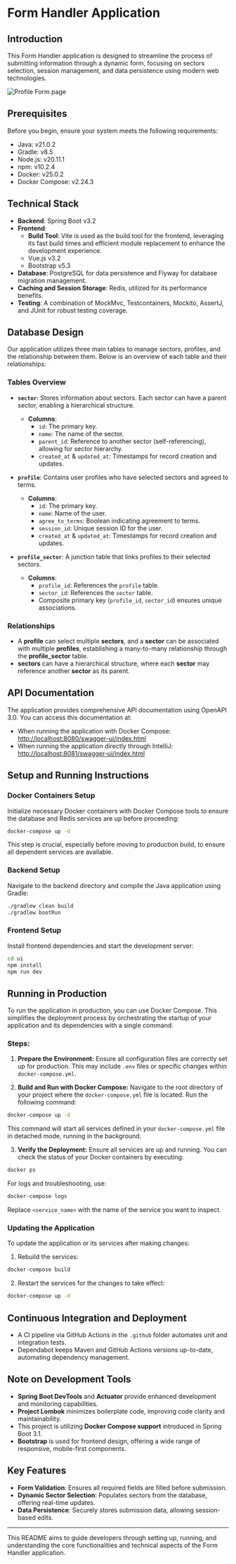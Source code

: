 # Form Handler Application

## Introduction

This Form Handler application is designed to streamline the process of submitting information through a dynamic form,
focusing on sectors selection, session management, and data persistence using modern web technologies.

![Profile Form page](screenshots/profile-form.jpeg)

## Prerequisites

Before you begin, ensure your system meets the following requirements:

- Java: v21.0.2
- Gradle: v8.5
- Node.js: v20.11.1
- npm: v10.2.4
- Docker: v25.0.2
- Docker Compose: v2.24.3

## Technical Stack

- **Backend**: Spring Boot v3.2
- **Frontend**:
    - **Build Tool**: Vite is used as the build tool for the frontend, leveraging its fast build times and efficient module replacement to enhance the development experience.
    - Vue.js v3.2
    - Bootstrap v5.3
- **Database**: PostgreSQL for data persistence and Flyway for database migration management.
- **Caching and Session Storage**: Redis, utilized for its performance benefits.
- **Testing**: A combination of MockMvc, Testcontainers, Mockito, AssertJ, and JUnit for robust testing coverage.

## Database Design

Our application utilizes three main tables to manage sectors, profiles, and the relationship between them. Below is an
overview of each table and their relationships:

### Tables Overview

- **`sector`**: Stores information about sectors. Each sector can have a parent sector, enabling a hierarchical
  structure.
    - **Columns**:
        - `id`: The primary key.
        - `name`: The name of the sector.
        - `parent_id`: Reference to another sector (self-referencing), allowing for sector hierarchy.
        - `created_at` & `updated_at`: Timestamps for record creation and updates.

- **`profile`**: Contains user profiles who have selected sectors and agreed to terms.
    - **Columns**:
        - `id`: The primary key.
        - `name`: Name of the user.
        - `agree_to_terms`: Boolean indicating agreement to terms.
        - `session_id`: Unique session ID for the user.
        - `created_at` & `updated_at`: Timestamps for record creation and updates.

- **`profile_sector`**: A junction table that links profiles to their selected sectors.
    - **Columns**:
        - `profile_id`: References the `profile` table.
        - `sector_id`: References the `sector` table.
        - Composite primary key (`profile_id`, `sector_id`) ensures unique associations.

### Relationships

- A **profile** can select multiple **sectors**, and a **sector** can be associated with multiple **profiles**,
  establishing a many-to-many relationship through the **profile_sector** table.
- **sectors** can have a hierarchical structure, where each **sector** may reference another **sector** as its parent.

## API Documentation

The application provides comprehensive API documentation using OpenAPI 3.0. You can access this documentation at:

- When running the application with Docker Compose: [http://localhost:8080/swagger-ui/index.html](http://localhost:8080/swagger-ui/index.html)
- When running the application directly through IntelliJ: [http://localhost:8081/swagger-ui/index.html](http://localhost:8081/swagger-ui/index.html)

## Setup and Running Instructions

### Docker Containers Setup

Initialize necessary Docker containers with Docker Compose tools to ensure the database and Redis services are up before
proceeding:

```bash
docker-compose up -d
```

This step is crucial, especially before moving to production build, to ensure all dependent services are available.

### Backend Setup

Navigate to the backend directory and compile the Java application using Gradle:

```bash
./gradlew clean build
./gradlew bootRun
```

### Frontend Setup

Install frontend dependencies and start the development server:

```bash
cd ui
npm install
npm run dev
```

## Running in Production

To run the application in production, you can use Docker Compose. This simplifies the deployment process by
orchestrating the startup of your application and its dependencies with a single command.

### Steps:

1. **Prepare the Environment:** Ensure all configuration files are correctly set up for production. This may
   include `.env` files or specific changes within `docker-compose.yml`.

2. **Build and Run with Docker Compose:** Navigate to the root directory of your project where the `docker-compose.yml`
   file is located. Run the following command:

```bash
docker-compose up -d
```

This command will start all services defined in your `docker-compose.yml` file in detached mode, running in the
background.

3. **Verify the Deployment:** Ensure all services are up and running. You can check the status of your Docker containers
   by executing:

```bash
docker ps
```

For logs and troubleshooting, use:

```bash
docker-compose logs
```

Replace `<service_name>` with the name of the service you want to inspect.

### Updating the Application

To update the application or its services after making changes:

1. Rebuild the services:

```bash
docker-compose build
```

2. Restart the services for the changes to take effect:

```bash
docker-compose up -d
```

## Continuous Integration and Deployment

- A CI pipeline via GitHub Actions in the `.github` folder automates unit and integration tests.
- Dependabot keeps Maven and GitHub Actions versions up-to-date, automating dependency management.

## Note on Development Tools

- **Spring Boot DevTools** and **Actuator** provide enhanced development and monitoring capabilities.
- **Project Lombok** minimizes boilerplate code, improving code clarity and maintainability.
- This project is utilizing **Docker Compose support** introduced in Spring Boot 3.1.
- **Bootstrap** is used for frontend design, offering a wide range of responsive, mobile-first components.

## Key Features

- **Form Validation**: Ensures all required fields are filled before submission.
- **Dynamic Sector Selection**: Populates sectors from the database, offering real-time updates.
- **Data Persistence**: Securely stores submission data, allowing session-based edits.

---

This README aims to guide developers through setting up, running, and understanding the core functionalities and
technical aspects of the Form Handler application.
